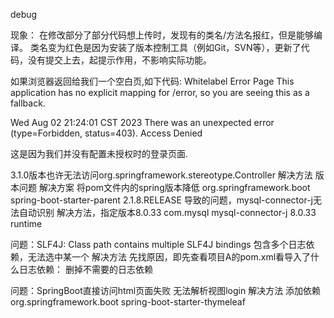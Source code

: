 debug

现象：
在修改部分了部分代码想上传时，发现有的类名/方法名报红，但是能够编译。
类名变为红色是因为安装了版本控制工具（例如Git，SVN等），更新了代码，没有提交上去，起提示作用，不影响实际功能。


如果浏览器返回给我们一个空白页,如下代码:
Whitelabel Error Page
This application has no explicit mapping for /error, so you are seeing this as a fallback.

Wed Aug 02 21:24:01 CST 2023
There was an unexpected error (type=Forbidden, status=403).
Access Denied

这是因为我们并没有配置未授权时的登录页面.


3.1.0版本也许无法访问org.springframework.stereotype.Controller
解决方法
版本问题 解决方案 将pom文件内的spring版本降低
<parent>
		<groupId>org.springframework.boot</groupId>
		<artifactId>spring-boot-starter-parent</artifactId>
		<version>2.1.8.RELEASE</version>
		<relativePath/> <!-- lookup parent from repository -->
	</parent>
导致的问题，mysql-connector-j无法自动识别
解决方法，指定版本<version>8.0.33</version>
<dependency>
			<groupId>com.mysql</groupId>
			<artifactId>mysql-connector-j</artifactId>
			<version>8.0.33</version>
			<scope>runtime</scope>
		</dependency>


问题：SLF4J: Class path contains multiple SLF4J bindings
包含多个日志依赖，无法选中某一个
解决方法
先找原因，即先查看项目A的pom.xml看导入了什么日志依赖：
删掉不需要的日志依赖

问题：SpringBoot直接访问html页面失败
无法解析视图login
解决方法
添加依赖
 <dependency>
            <groupId>org.springframework.boot</groupId>
            <artifactId>spring-boot-starter-thymeleaf</artifactId>
        </dependency>

